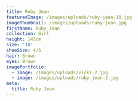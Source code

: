 ```yaml
---
title: Ruby Jean
featuredImage: /images/uploads/ruby-jean-10.jpg
imageThumbnail: /images/uploads/ruby-jean.jpg
firstName: Ruby Jean
collection: Girl
height: 143cm
size: '10'
shoeSize: 4/5
hair: Brown
eyes: Brown
imagePortfolio:
  - image: /images/uploads/vicki-2.jpg
  - image: /images/uploads/ruby-jean-2.jpg
meta:
  title: Ruby Jean
---
```


